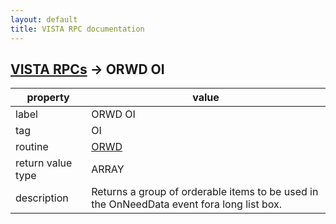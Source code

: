 ```yaml
---
layout: default
title: VISTA RPC documentation
---
```




## [VISTA RPCs](TableOfContent.md) &#8594; ORWD OI 

 property | value 
--- | --- 
 label | ORWD OI
 tag | OI
 routine | [ORWD](http://code.osehra.org/dox/Routine_ORWD_source.html)
 return value type | ARRAY
 description | Returns a group of orderable items to be used in the OnNeedData event fora long list box.